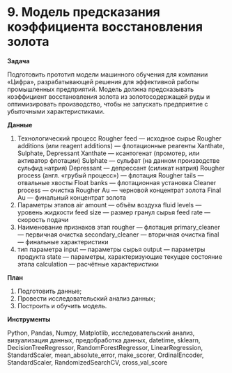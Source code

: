 # 9. Модель предсказания коэффициента восстановления   золота

**Задача**

Подготовить прототип модели машинного обучения для компании «Цифра», разрабатывающей решения для эффективной работы промышленных предприятий. Модель должна предсказывать коэффициент восстановления золота из золотосодержащей руды и оптимизировать производство, чтобы не запускать предприятие с убыточными характеристиками.

**Данные**

1. Технологический процесс
Rougher feed — исходное сырье 
Rougher additions (или reagent additions) — флотационные реагенты
Xanthate, Sulphate, Depressant Xanthate — ксантогенат (промотер, или активатор флотации)
Sulphate — сульфат (на данном производстве сульфид натрия)
Depressant — депрессант (силикат натрия)
Rougher process (англ. «грубый процесс») — флотация 
Rougher tails — отвальные хвосты 
Float banks — флотационная установка 
Cleaner process — очистка 
Rougher Au — черновой концентрат золота 
Final Au — финальный концентрат золота
2. Параметры этапов
air amount — объём воздуха 
fluid levels — уровень жидкости 
feed size — размер гранул сырья 
feed rate — скорость подачи
3. Наименование признаков
этап
rougher — флотация 
primary_cleaner — первичная очистка 
secondary_cleaner — вторичная очистка 
final — финальные характеристики
4. тип параметра
input — параметры сырья 
output — параметры продукта 
state — параметры, характеризующие текущее состояние этапа 
calculation — расчётные характеристики

**План**

1.	Подготовить данные;
2.	Провести исследовательский анализ данных;
3.	Построить и обучить модель.

**Инструменты**

Python, Pandas, Numpy, Matplotlib, исследовательский анализ, визуализация данных, предобработка данных, datetime, sklearn, DecisionTreeRegressor, RandomForestRegressor, LinearRegression, StandardScaler, mean_absolute_error,  make_scorer, OrdinalEncoder, StandardScaler, RandomizedSearchCV, cross_val_score